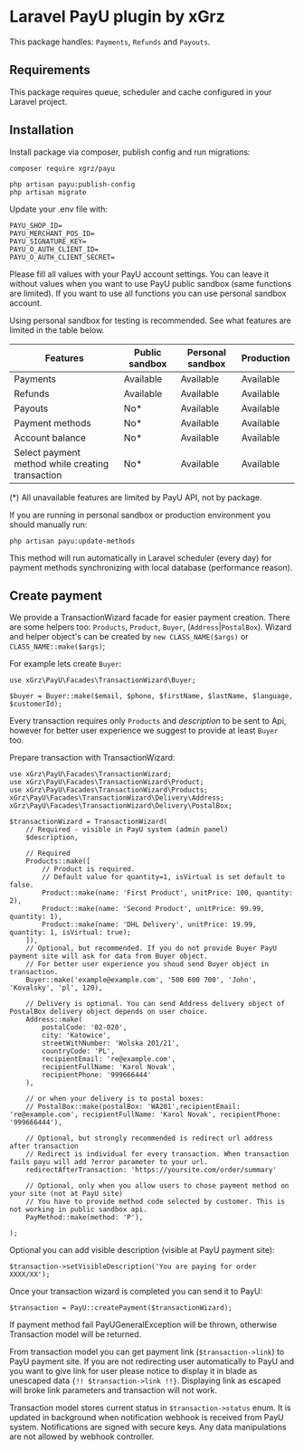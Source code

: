 # Laravel PayU plugin by xGrz

This package handles: `Payments`, `Refunds` and `Payouts`. 

## Requirements
This package requires queue, scheduler and cache configured in your Laravel project.

## Installation

Install package via composer, publish config and run migrations:

```
composer require xgrz/payu

php artisan payu:publish-config
php artisan migrate
```

Update your .env file with:

```
PAYU_SHOP_ID=
PAYU_MERCHANT_POS_ID=
PAYU_SIGNATURE_KEY=
PAYU_O_AUTH_CLIENT_ID=
PAYU_O_AUTH_CLIENT_SECRET=
```

Please fill all values with your PayU account settings.
You can leave it without values when you want to use PayU public sandbox (same functions are limited).
If you want to use all functions you can use personal sandbox account.

Using personal sandbox for testing is recommended. See what features are limited in the table below.

| Features                                         | Public sandbox | Personal sandbox | Production |
|--------------------------------------------------|----------------|------------------|------------|
| Payments                                         | Available      | Available        | Available  |
| Refunds                                          | Available      | Available        | Available  |
| Payouts                                          | No*            | Available        | Available  |
| Payment methods                                  | No*            | Available        | Available  |
| Account balance                                  | No*            | Available        | Available  |
| Select payment method while creating transaction | No*            | Available        | Available  |

(*) All unavailable features are limited by PayU API, not by package.

If you are running in personal sandbox or production environment you should manually run:

```
php artisan payu:update-methods
```

This method will run automatically in Laravel scheduler (every day) for payment methods synchronizing with local database (performance
reason).

## Create payment

We provide a TransactionWizard facade for easier payment creation.
There are some helpers too: `Products`, `Product`, `Buyer`, (`Address`|`PostalBox`). Wizard and helper object's can be
created by `new CLASS_NAME($args)` or `CLASS_NAME::make($args)`;

For example lets create `Buyer`:
```
use xGrz\PayU\Facades\TransactionWizard\Buyer;

$buyer = Buyer::make($email, $phone, $firstName, $lastName, $language, $customerId);
```

Every transaction requires only `Products` and _description_ to be sent to Api, however for better user experience we suggest to provide at least `Buyer` too.

Prepare transaction with TransactionWizard:
```
use xGrz\PayU\Facades\TransactionWizard;
use xGrz\PayU\Facades\TransactionWizard\Product;
use xGrz\PayU\Facades\TransactionWizard\Products;
xGrz\PayU\Facades\TransactionWizard\Delivery\Address;
xGrz\PayU\Facades\TransactionWizard\Delivery\PostalBox;

$transactionWizard = TransactionWizard(
    // Required - visible in PayU system (admin panel) 
    $description,
    
    // Required
    Products::make([
        // Product is required. 
        // Default value for quantity=1, isVirtual is set default to false.
        Product::make(name: 'First Product', unitPrice: 100, quantity: 2),
        Product::make(name: 'Second Product', unitPrice: 99.99, quantity: 1),
        Product::make(name: 'DHL Delivery', unitPrice: 19.99, quantity: 1, isVirtual: true);
    ]), 
    // Optional, but recommended. If you do not provide Buyer PayU payment site will ask for data from Buyer object.
    // For better user experience you shoud send Buyer object in transaction.
    Buyer::make('example@example.com', '500 600 700', 'John', 'Kovalsky', 'pl', 120), 
    
    // Delivery is optional. You can send Address delivery object of PostalBox delivery object depends on user choice.
    Address::make(
        postalCode: '02-020', 
        city: 'Katowice', 
        streetWithNumber: 'Wolska 201/21', 
        countryCode: 'PL', 
        recipientEmail: 're@example.com', 
        recipientFullName: 'Karol Novak',
        recipientPhone: '999666444'
    ),
    
    // or when your delivery is to postal boxes: 
    // PostalBox::make(postalBox: 'WA201',recipientEmail: 're@example.com', recipientFullName: 'Karol Novak', recipientPhone: '999666444'),
    
    // Optional, but strongly recommended is redirect url address after transaction
    // Redirect is individual for every transaction. When transaction fails payu will add ?error parameter to your url.
    redirectAfterTransaction: 'https://yoursite.com/order/summary'
    
    // Optional, only when you allow users to chose payment method on your site (not at PayU site)
    // You have to provide method code selected by customer. This is not working in public sandbox api.
    PayMethod::make(method: 'P'),
    
);
```
Optional you can add visible description (visible at PayU payment site):
```
$transaction->setVisibleDescription('You are paying for order XXXX/XX');
```

Once your transaction wizard is completed you can send it to PayU:
```
$transaction = PayU::createPayment($transactionWizard);
```

If payment method fail PayUGeneralException will be thrown, otherwise Transaction model will be returned.

From transaction model you can get payment link (`$transaction->link`) to PayU payment site. If you are not redirecting user automatically to PayU and 
you want to give link for user please notice to display it in blade as unescaped data `{!! $transaction->link !!}`. Displaying link as escaped will broke link parameters and transaction will not work.

Transaction model stores current status in `$transaction->status` enum. It is updated in background when notification webhook is received from PayU system.
Notifications are signed with secure keys. Any data manipulations are not allowed by webhook controller.




